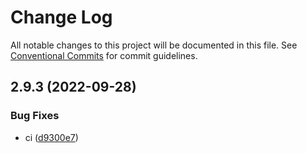 # Change Log

All notable changes to this project will be documented in this file.
See [Conventional Commits](https://conventionalcommits.org) for commit guidelines.

## 2.9.3 (2022-09-28)


### Bug Fixes

* ci ([d9300e7](https://github.com/zeowna/juno-node-sdk/commit/d9300e736ae32ae5a6fd2623f9d90c6e16d25ada))
